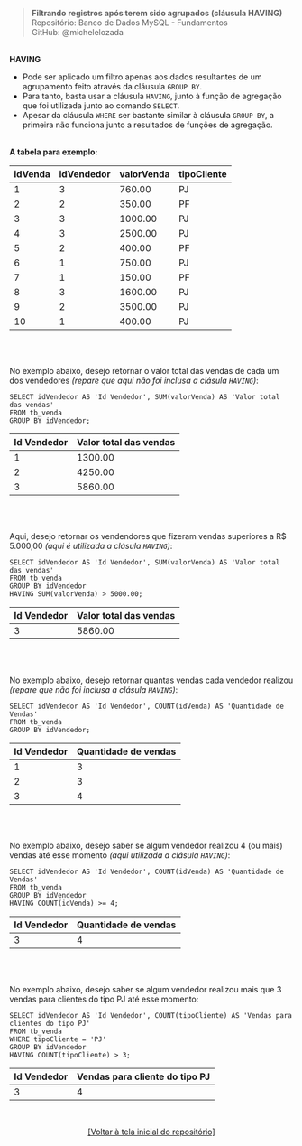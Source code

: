> **Filtrando registros após terem sido agrupados (cláusula HAVING)**     
> Repositório: Banco de Dados MySQL - Fundamentos  
> GitHub: @michelelozada
&nbsp;
     
&nbsp;     
**HAVING**  
- Pode ser aplicado um filtro apenas aos dados resultantes de um agrupamento feito através da cláusula `GROUP BY`.  
- Para tanto, basta usar a cláusula `HAVING`, junto à função de agregação que foi utilizada junto ao comando `SELECT`.  
- Apesar da cláusula `WHERE` ser bastante similar à cláusula `GROUP BY`, a primeira não funciona junto a resultados de funções de agregação.
&nbsp;
     
&nbsp;  
**A tabela para exemplo:** 

| idVenda  | idVendedor  | valorVenda | tipoCliente |
| :---     | :---   	 | :---       | :---        | 
| 1		   | 3			 |  760.00 	  | PJ          |
| 2		   | 2	         |  350.00    | PF          |
| 3	       | 3           | 1000.00    | PJ          |
| 4		   | 3 			 | 2500.00	  | PJ          |
| 5	       | 2			 |  400.00    | PF          |
| 6 	   | 1			 |  750.00    | PJ          |
| 7        | 1           |  150.00    | PF          |
| 8        | 3           | 1600.00    | PJ          |
| 9        | 2			 | 3500.00    | PJ          |
| 10       | 1			 |  400.00    | PJ          |

&nbsp;

&nbsp;  
No exemplo abaixo, desejo retornar o valor total das vendas de cada um dos vendedores *(repare que aqui não foi inclusa a clásula `HAVING`)*:
```mysql
SELECT idVendedor AS 'Id Vendedor', SUM(valorVenda) AS 'Valor total das vendas'
FROM tb_venda
GROUP BY idVendedor;
```
| Id Vendedor | Valor total das vendas |
| ----        | ----   				   |
| 1			  |	1300.00				   |	
| 2	          | 4250.00				   |	
| 3		      | 5860.00				   |

&nbsp;

&nbsp;  
Aqui, desejo retornar os vendendores que fizeram vendas superiores a R$ 5.000,00 *(aqui é utilizada a clásula `HAVING`)*:
```mysql
SELECT idVendedor AS 'Id Vendedor', SUM(valorVenda) AS 'Valor total das vendas'
FROM tb_venda
GROUP BY idVendedor
HAVING SUM(valorVenda) > 5000.00;
```
| Id Vendedor | Valor total das vendas |
| ----        | ----   				   |
| 3		      | 5860.00				   |	

&nbsp;

&nbsp;  
No exemplo abaixo, desejo retornar quantas vendas cada vendedor realizou *(repare que não foi inclusa a clásula `HAVING`)*:
```mysql
SELECT idVendedor AS 'Id Vendedor', COUNT(idVenda) AS 'Quantidade de Vendas'
FROM tb_venda
GROUP BY idVendedor;
```
| Id Vendedor | Quantidade de vendas |
| ----        | ----   		         |
| 1	          | 3			         |
| 2	          | 3			         |
| 3	          | 4				     |

&nbsp;

&nbsp;  
No exemplo abaixo, desejo saber se algum vendedor realizou 4 (ou mais) vendas até esse momento *(aqui utilizada a clásula `HAVING`)*:
```mysql
SELECT idVendedor AS 'Id Vendedor', COUNT(idVenda) AS 'Quantidade de Vendas'
FROM tb_venda
GROUP BY idVendedor
HAVING COUNT(idVenda) >= 4;
```
| Id Vendedor | Quantidade de vendas |
| ----        | ----   		         |
| 3	          | 4				     |

&nbsp;

&nbsp;  
No exemplo abaixo, desejo saber se algum vendedor realizou mais que 3 vendas para clientes do tipo PJ até esse momento:
```mysql
SELECT idVendedor AS 'Id Vendedor', COUNT(tipoCliente) AS 'Vendas para clientes do tipo PJ'
FROM tb_venda
WHERE tipoCliente = 'PJ'
GROUP BY idVendedor
HAVING COUNT(tipoCliente) > 3;
```
| Id Vendedor | Vendas para cliente do tipo PJ |
| ----        | ----   		                   |
| 3	          | 4				               |

&nbsp;

<div align="center">
<a href="https://github.com/michelelozada/Banco-de-Dados-MySQL-Fundamentos">[Voltar à tela inicial do repositório]</a>
</div>